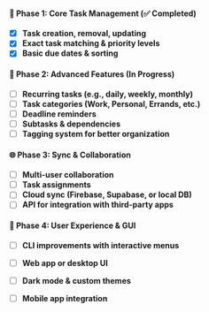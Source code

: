#### **📌 Phase 1: Core Task Management (✅ Completed)**
- [x] **Task creation, removal, updating**
- [x] **Exact task matching & priority levels**
- [x] **Basic due dates & sorting**

#### **🚀 Phase 2: Advanced Features (In Progress)**
- [ ] **Recurring tasks (e.g., daily, weekly, monthly)**
- [ ] **Task categories (Work, Personal, Errands, etc.)**
- [ ] **Deadline reminders**
- [ ] **Subtasks & dependencies**
- [ ] **Tagging system for better organization**

#### **🌐 Phase 3: Sync & Collaboration**
- [ ] **Multi-user collaboration**
- [ ] **Task assignments**
- [ ] **Cloud sync (Firebase, Supabase, or local DB)**
- [ ] **API for integration with third-party apps**

#### **🎨 Phase 4: User Experience & GUI**
- [ ] **CLI improvements with interactive menus**
- [ ] **Web app or desktop UI**
- [ ] **Dark mode & custom themes**
- [ ] **Mobile app integration**

